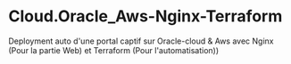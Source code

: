 # Cloud.Oracle_Aws-Nginx-Terraform
Deployment auto d'une portal captif sur Oracle-cloud &amp; Aws avec Nginx (Pour la partie Web) et Terraform (Pour l'automatisation))
